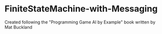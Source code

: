 # FiniteStateMachine-with-Messaging
Created following the "Programming Game AI by Example" book written by Mat Buckland

